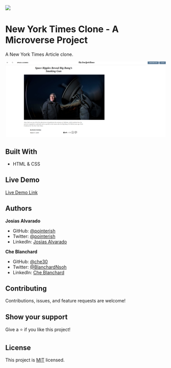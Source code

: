 ![](https://img.shields.io/badge/Microverse-blueviolet)

# New York Times Clone - A Microverse Project

A New York Times Article clone.

![screenshot](screenshot.png)


## Built With

- HTML & CSS

## Live Demo

[Live Demo Link](https://pointerish.github.io/NYT-Clone-Page/)

## Authors

**Josias Alvarado**

- GitHub: [@pointerish](https://github.com/pointerish)
- Twitter: [@pointerish](https://twitter.com/pointerish)
- LinkedIn: [Josias Alvarado](https://www.linkedin.com/in/josias-alvarado-80901878/)

**Che Blanchard**

- GitHub: [@che30](https://github.com/che30)
- Twitter: [@BlanchardNsoh](https://twitter.com/BlanchardNsoh )
- LinkedIn: [Che Blanchard](https://www.linkedin.com/in/che-nsoh-9455271b0/)

##  Contributing

Contributions, issues, and feature requests are welcome!

## Show your support

Give a ⭐️ if you like this project!

## License

This project is [MIT](./LICENSE) licensed.